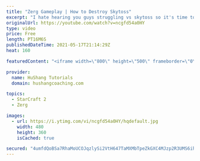 ```yaml
---
title: "Zerg Gameplay | How to Destroy Skytoss"
excerpt: "I hate hearing you guys struggling vs skytoss so it's time to learn how to wreck it ;)  Zerg Gameplay | How to Destroy Skytoss #Zerg #Starcraft2 #SC2  ♦ Coaching -------------------------------------------------------------------------- Website: https://www.hushangcoaching.com  Interested in Starcraft"
originalUrl: https://youtube.com/watch?v=ncgfd54a0HY
type: video
price: Free
length: PT16M6S
publishedDateTime: 2021-05-17T21:14:29Z
heat: 160

featuredContent: "<iframe width=\"800\" height=\"500\" frameborder=\"0\" src=\"https://www.youtube.com/embed/ncgfd54a0HY\" allow=\"accelerometer; autoplay; encrypted-media; gyroscope; picture-in-picture\" allowfullscreen></iframe>"

provider:
  name: HuShang Tutorials
  domain: hushangcoaching.com

topics:
  - StarCraft 2
  - Zerg

images:
  - url: https://i.ytimg.com/vi/ncgfd54a0HY/hqdefault.jpg
    width: 480
    height: 360
    isCached: true

secured: "4umfdQoBSa7RhaMoUCOJqzlySi2VtH647TaMXMbTpeZkGXC4MJzp2R3UMS6ihbceuuYxuNOsM8fx1DusQwTifHo8MltLDF2BMttAaFNs2DIIMT2KmHu9kMlJkZURlrf41Il61YwnsydcG8Bet12OXOVd17o2kXqmmaLYkNYfyzOs1ozdtRDqCFrPqh6N0GI3D8ZAuakHjwCZtpjezRITjejvmJXVoII+CF7uP80auRt1subAqvHTmW1X1yaPdXurpc2gIOqLS+KJRQNLQtk73qdULCn7QY+LdewP/JjznVYjgNJypVrPPLFijbP5hvwqUYE8LMKL1rhCgvzNkDg8vM7bvdN9FHcvQZNtuOEkAtJJYtrgT9bO8PJpz/Pi/Y7DCE1OhSw8tw4EicOd06WoiQ==;mm+tBrXOnnxwwlxFOPYQCg=="
---
```


